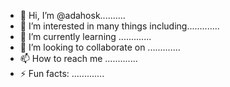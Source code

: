 - 👋 Hi, I’m @adahosk..........
- 👀 I’m interested in many things including.............
- 🌱 I’m currently learning .............
- 💞️ I’m looking to collaborate on .............
- 📫 How to reach me .............
- ⚡ Fun facts: .............

<!---
adahosk/adahosk is a ✨ special ✨ repository because its `README.md` (this file) appears on your GitHub profile.
You can click the Preview link to take a look at your changes.
--->
